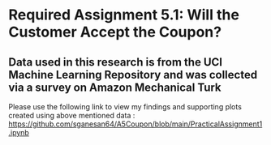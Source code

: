 # Required Assignment 5.1: Will the Customer Accept the Coupon? 
## Data used in this research is from the UCI Machine Learning Repository and was collected via a survey on Amazon Mechanical Turk
Please use the following link to view my findings and supporting plots created using above mentioned data : <url>https://github.com/sganesan64/A5Coupon/blob/main/PracticalAssignment1.ipynb</url>
